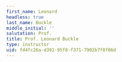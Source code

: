 ```yaml
---
first_name: Leonard
headless: true
last_name: Buckle
middle_initial: ''
salutation: Prof.
title: Prof. Leonard Buckle
type: instructor
uid: fd4fc26a-d391-95f8-f371-7902b7f8f06d
---
```

